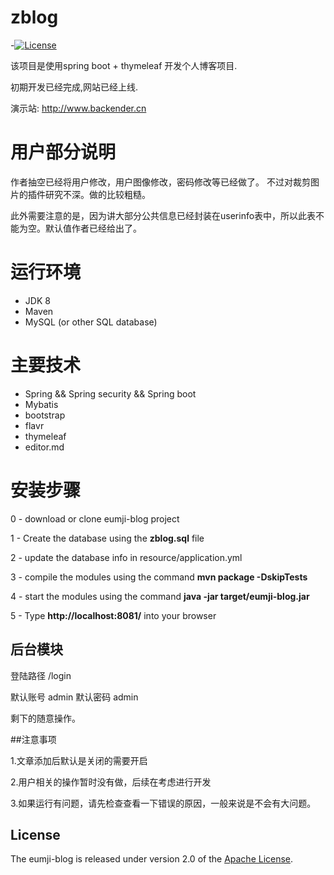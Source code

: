 # zblog
  
 -[![License](https://img.shields.io/badge/license-Apache%202-4EB1BA.svg)](https://www.apache.org/licenses/LICENSE-2.0.html)

该项目是使用spring boot + thymeleaf 开发个人博客项目.

初期开发已经完成,网站已经上线.

演示站: http://www.backender.cn

# 用户部分说明

作者抽空已经将用户修改，用户图像修改，密码修改等已经做了。
不过对裁剪图片的插件研究不深。做的比较粗糙。

此外需要注意的是，因为讲大部分公共信息已经封装在userinfo表中，所以此表不能为空。默认值作者已经给出了。

# 运行环境
- JDK 8
- Maven
- MySQL (or other SQL database)

# 主要技术

- Spring && Spring security && Spring boot
- Mybatis
- bootstrap
- flavr
- thymeleaf
- editor.md


# 安装步骤

0 - download or clone eumji-blog project

1 - Create the database using the **zblog.sql** file

2 - update the database info in resource/application.yml

3 - compile the modules using the command **mvn package -DskipTests**

4 - start the modules using the command **java -jar target/eumji-blog.jar**

5 - Type **http://localhost:8081/** into your browser


## 后台模块

登陆路径 /login

默认账号 admin
默认密码 admin

剩下的随意操作。

##注意事项

1.文章添加后默认是关闭的需要开启

2.用户相关的操作暂时没有做，后续在考虑进行开发

3.如果运行有问题，请先检查查看一下错误的原因，一般来说是不会有大问题。

## License

The eumji-blog is released under version 2.0 of the [Apache License](http://www.apache.org/licenses/LICENSE-2.0).

